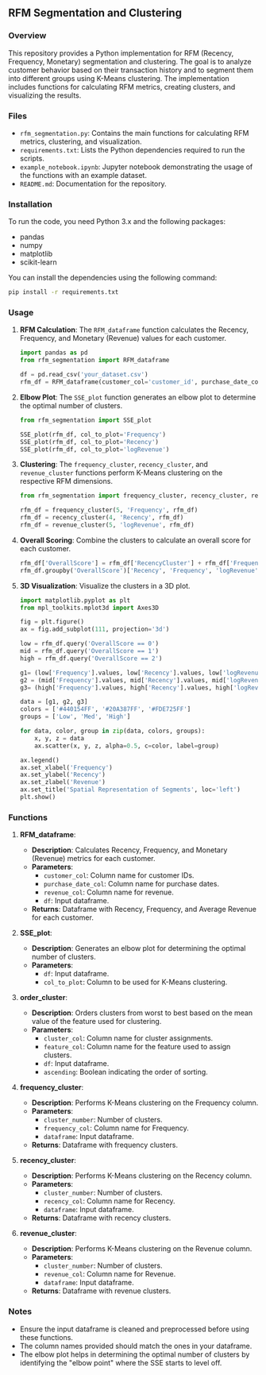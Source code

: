 ## RFM Segmentation and Clustering

### Overview

This repository provides a Python implementation for RFM (Recency, Frequency, Monetary) segmentation and clustering. The goal is to analyze customer behavior based on their transaction history and to segment them into different groups using K-Means clustering. The implementation includes functions for calculating RFM metrics, creating clusters, and visualizing the results.

### Files

- `rfm_segmentation.py`: Contains the main functions for calculating RFM metrics, clustering, and visualization.
- `requirements.txt`: Lists the Python dependencies required to run the scripts.
- `example_notebook.ipynb`: Jupyter notebook demonstrating the usage of the functions with an example dataset.
- `README.md`: Documentation for the repository.

### Installation

To run the code, you need Python 3.x and the following packages:
- pandas
- numpy
- matplotlib
- scikit-learn

You can install the dependencies using the following command:
```sh
pip install -r requirements.txt
```

### Usage

1. **RFM Calculation**:
    The `RFM_dataframe` function calculates the Recency, Frequency, and Monetary (Revenue) values for each customer.
    ```python
    import pandas as pd
    from rfm_segmentation import RFM_dataframe
    
    df = pd.read_csv('your_dataset.csv')
    rfm_df = RFM_dataframe(customer_col='customer_id', purchase_date_col='purchase_date', revenue_col='revenue', df=df)
    ```

2. **Elbow Plot**:
    The `SSE_plot` function generates an elbow plot to determine the optimal number of clusters.
    ```python
    from rfm_segmentation import SSE_plot
    
    SSE_plot(rfm_df, col_to_plot='Frequency')
    SSE_plot(rfm_df, col_to_plot='Recency')
    SSE_plot(rfm_df, col_to_plot='logRevenue')
    ```

3. **Clustering**:
    The `frequency_cluster`, `recency_cluster`, and `revenue_cluster` functions perform K-Means clustering on the respective RFM dimensions.
    ```python
    from rfm_segmentation import frequency_cluster, recency_cluster, revenue_cluster
    
    rfm_df = frequency_cluster(5, 'Frequency', rfm_df)
    rfm_df = recency_cluster(4, 'Recency', rfm_df)
    rfm_df = revenue_cluster(5, 'logRevenue', rfm_df)
    ```

4. **Overall Scoring**:
    Combine the clusters to calculate an overall score for each customer.
    ```python
    rfm_df['OverallScore'] = rfm_df['RecencyCluster'] + rfm_df['FrequencyCluster'] + rfm_df['RevenueCluster']
    rfm_df.groupby('OverallScore')['Recency', 'Frequency', 'logRevenue'].mean()
    ```

5. **3D Visualization**:
    Visualize the clusters in a 3D plot.
    ```python
    import matplotlib.pyplot as plt
    from mpl_toolkits.mplot3d import Axes3D
    
    fig = plt.figure()
    ax = fig.add_subplot(111, projection='3d')
    
    low = rfm_df.query('OverallScore == 0')
    mid = rfm_df.query('OverallScore == 1')
    high = rfm_df.query('OverallScore == 2')
    
    g1= (low['Frequency'].values, low['Recency'].values, low['logRevenue'].values)
    g2 = (mid['Frequency'].values, mid['Recency'].values, mid['logRevenue'].values)
    g3= (high['Frequency'].values, high['Recency'].values, high['logRevenue'].values)
    
    data = [g1, g2, g3]
    colors = ['#440154FF', '#20A387FF', '#FDE725FF']
    groups = ['Low', 'Med', 'High']
    
    for data, color, group in zip(data, colors, groups):
        x, y, z = data
        ax.scatter(x, y, z, alpha=0.5, c=color, label=group)
    
    ax.legend()
    ax.set_xlabel('Frequency')
    ax.set_ylabel('Recency')
    ax.set_zlabel('Revenue')
    ax.set_title('Spatial Representation of Segments', loc='left')
    plt.show()
    ```

### Functions

1. **RFM_dataframe**:
    - **Description**: Calculates Recency, Frequency, and Monetary (Revenue) metrics for each customer.
    - **Parameters**:
        - `customer_col`: Column name for customer IDs.
        - `purchase_date_col`: Column name for purchase dates.
        - `revenue_col`: Column name for revenue.
        - `df`: Input dataframe.
    - **Returns**: Dataframe with Recency, Frequency, and Average Revenue for each customer.

2. **SSE_plot**:
    - **Description**: Generates an elbow plot for determining the optimal number of clusters.
    - **Parameters**:
        - `df`: Input dataframe.
        - `col_to_plot`: Column to be used for K-Means clustering.

3. **order_cluster**:
    - **Description**: Orders clusters from worst to best based on the mean value of the feature used for clustering.
    - **Parameters**:
        - `cluster_col`: Column name for cluster assignments.
        - `feature_col`: Column name for the feature used to assign clusters.
        - `df`: Input dataframe.
        - `ascending`: Boolean indicating the order of sorting.

4. **frequency_cluster**:
    - **Description**: Performs K-Means clustering on the Frequency column.
    - **Parameters**:
        - `cluster_number`: Number of clusters.
        - `frequency_col`: Column name for Frequency.
        - `dataframe`: Input dataframe.
    - **Returns**: Dataframe with frequency clusters.

5. **recency_cluster**:
    - **Description**: Performs K-Means clustering on the Recency column.
    - **Parameters**:
        - `cluster_number`: Number of clusters.
        - `recency_col`: Column name for Recency.
        - `dataframe`: Input dataframe.
    - **Returns**: Dataframe with recency clusters.

6. **revenue_cluster**:
    - **Description**: Performs K-Means clustering on the Revenue column.
    - **Parameters**:
        - `cluster_number`: Number of clusters.
        - `revenue_col`: Column name for Revenue.
        - `dataframe`: Input dataframe.
    - **Returns**: Dataframe with revenue clusters.

### Notes

- Ensure the input dataframe is cleaned and preprocessed before using these functions.
- The column names provided should match the ones in your dataframe.
- The elbow plot helps in determining the optimal number of clusters by identifying the "elbow point" where the SSE starts to level off.

